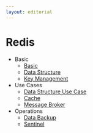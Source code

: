 ```yaml
---
layout: editorial
---
```


# Redis

* Basic
    * [Basic](basic.md)
    * [Data Structure](data-structure.md)
    * [Key Management](key-management.md)
* Use Cases
    * [Data Structure Use Case](data-structure-use-case.md)
    * [Cache](cache.md)
    * [Message Broker](message-broker.md)
* Operations
    * [Data Backup](data-backup.md)
    * [Sentinel](sentinel.md)
